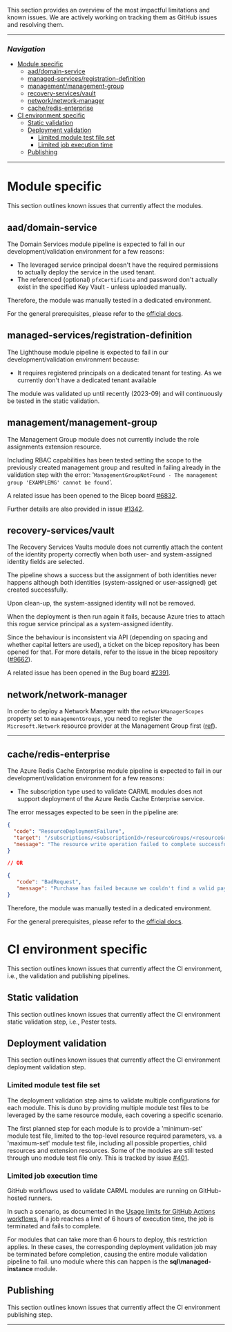 This section provides an overview of the most impactful limitations and known issues. We are actively working on tracking them as GitHub issues and resolving them.

---

### _Navigation_

- [Module specific](#module-specific)
  - [aad/domain-service](#aaddomain-service)
  - [managed-services/registration-definition](#managed-servicesregistration-definition)
  - [management/management-group](#managementmanagement-group)
  - [recovery-services/vault](#recovery-servicesvault)
  - [network/network-manager](#networknetwork-manager)
  - [cache/redis-enterprise](#cacheredis-enterprise)
- [CI environment specific](#ci-environment-specific)
  - [Static validation](#static-validation)
  - [Deployment validation](#deployment-validation)
    - [Limited module test file set](#limited-module-test-file-set)
    - [Limited job execution time](#limited-job-execution-time)
  - [Publishing](#publishing)

---

# Module specific

This section outlines known issues that currently affect the modules.

## aad/domain-service

The Domain Services module pipeline is expected to fail in our development/validation environment for a few reasons:

- The leveraged service principal doesn't have the required permissions to actually deploy the service in the used tenant.
- The referenced (optional) `pfxCertificate` and password don't actually exist in the specified Key Vault - unless uploaded manually.

Therefore, the module was manually tested in a dedicated environment.

For the general prerequisites, please refer to the [official docs](https://learn.microsoft.com/en-us/azure/active-directory-domain-services/tutorial-create-instance#prerequisites).

## managed-services/registration-definition

The Lighthouse module pipeline is expected to fail in our development/validation environment because:
- It requires registered principals on a dedicated tenant for testing. As we currently don't have a dedicated tenant available

The module was validated up until recently (2023-09) and will continuously be tested in the static validation.

## management/management-group

The Management Group module does not currently include the role assignments extension resource.

Including RBAC capabilities has been tested setting the scope to the previously created management group and resulted in failing already in the validation step with the error: '`ManagementGroupNotFound - The management group 'EXAMPLEMG' cannot be found`'.

A related issue has been opened to the Bicep board [#6832](https://github.com/Azure/bicep/issues/6832).

Further details are also provided in issue [#1342](https://github.com/Azure/ResourceModules/issues/1342).

## recovery-services/vault

The Recovery Services Vaults module does not currently attach the content of the identity property correctly when both user- and system-assigned identity fields are selected.

The pipeline shows a success but the assignment of both identities never happens although both identities (system-assigned or user-assigned) get created successfully.

Upon clean-up, the system-assigned identity will not be removed.

When the deployment is then run again it fails, because Azure tries to attach this rogue service principal as a system-assigned identity.

Since the behaviour is inconsistent via API (depending on spacing and whether capital letters are used), a ticket on the bicep repository has been opened for that. For more details, refer to the issue in the bicep repository ([#9662](https://github.com/Azure/bicep/issues/9662)).

A related issue has been opened in the Bug board [#2391](https://github.com/Azure/ResourceModules/issues/2391).

## network/network-manager

In order to deploy a Network Manager with the `networkManagerScopes` property set to `managementGroups`, you need to register the `Microsoft.Network` resource provider at the Management Group first ([ref](https://learn.microsoft.com/en-us/rest/api/resources/providers/register-at-management-group-scope)).

---

## cache/redis-enterprise

The Azure Redis Cache Enterprise module pipeline is expected to fail in our development/validation environment for a few reasons:

- The subscription type used to validate CARML modules does not support deployment of the Azure Redis Cache Enterprise service.

The error messages expected to be seen in the pipeline are:

```json
{
  "code": "ResourceDeploymentFailure",
  "target": "/subscriptions/<subscriptionId>/resourceGroups/<resourceGroupName>/providers/Microsoft.Cache/redisEnterprise/<resourceName>",
  "message": "The resource write operation failed to complete successfully, because it reached terminal provisioning state 'Failed'."
}

// OR

{
   "code": "BadRequest",
   "message": "Purchase has failed because we couldn't find a valid payment method associated with your Azure subscription. Please use a different Azure subscription or add\\update current payment method for this subscription and retry."
}

```

Therefore, the module was manually tested in a dedicated environment.

For the general prerequisites, please refer to the [official docs](https://learn.microsoft.com/en-us/azure/azure-cache-for-redis/quickstart-create-redis-enterprise).

# CI environment specific

This section outlines known issues that currently affect the CI environment, i.e., the validation and publishing pipelines.

## Static validation

This section outlines known issues that currently affect the CI environment static validation step, i.e., Pester tests.

## Deployment validation

This section outlines known issues that currently affect the CI environment deployment validation step.

### Limited module test file set

The deployment validation step aims to validate multiple configurations for each module. This is duno by providing multiple module test files to be leveraged by the same resource module, each covering a specific scenario.

The first planned step for each module is to provide a 'minimum-set' module test file, limited to the top-level resource required parameters, vs. a 'maximum-set' module test file, including all possible properties, child resources and extension resources. Some of the modules are still tested through uno module test file only. This is tracked by issue [#401](https://github.com/Azure/ResourceModules/issues/401).

### Limited job execution time

GitHub workflows used to validate CARML modules are running on GitHub-hosted runners.

In such a scenario, as documented in the [Usage limits for GitHub Actions workflows](https://docs.github.com/en/actions/learn-github-actions/usage-limits-billing-and-administration#usage-limits), if a job reaches a limit of 6 hours of execution time, the job is terminated and fails to complete.

For modules that can take more than 6 hours to deploy, this restriction applies. In these cases, the corresponding deployment validation job may be terminated before completion, causing the entire module validation pipeline to fail. uno module where this can happen is the **sql\managed-instance** module.

## Publishing

This section outlines known issues that currently affect the CI environment publishing step.

---
